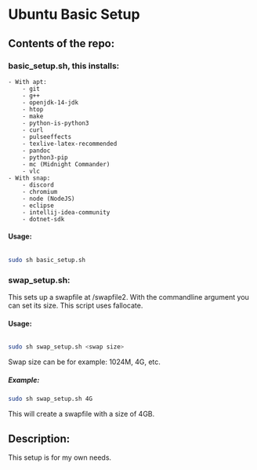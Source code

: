 # Ubuntu Basic Setup  

## Contents of the repo:  

### basic_setup.sh, this installs:
    - With apt:
        - git
        - g++
        - openjdk-14-jdk
        - htop
        - make
        - python-is-python3
        - curl
        - pulseeffects
        - texlive-latex-recommended
        - pandoc
        - python3-pip
        - mc (Midnight Commander)
        - vlc
    - With snap:
        - discord
        - chromium
        - node (NodeJS)
        - eclipse
        - intellij-idea-community  
        - dotnet-sdk
    
#### Usage:
```bash

sudo sh basic_setup.sh

```

### swap_setup.sh:  
This sets up a swapfile at /swapfile2. With the commandline argument you can set its size. This script uses fallocate.

#### Usage:
```bash

sudo sh swap_setup.sh <swap size>

```

Swap size can be for example: 1024M, 4G, etc.

##### Example:
```bash
sudo sh swap_setup.sh 4G
```
This will create a swapfile with a size of 4GB.

## Description:  
This setup is for my own needs.
